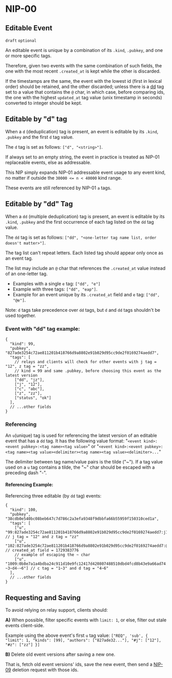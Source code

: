 NIP-00
======

Editable Event
--------------

`draft` `optional`

An editable event is unique by a combination of its `.kind`, `.pubkey`,
and one or more specific tags.

Therefore, given two events with the same combination of such fields,
the one with the most recent `.created_at` is kept while the other is discarded.

If the timestamps are the same, the event with the lowest id (first in lexical order)
should be retained, and the other discarded; unless there is a [dd](#editable-by-dd-tag)
tag set to a value that contains the `@` char, in which case, before comparing ids,
the one with the highest `updated_at` tag value (unix timestamp in seconds)
converted to integer should be kept.

## Editable by "d" tag

When a `d` (deduplication) tag is present, an event is editable by its `.kind`, `.pubkey` and the first `d` tag value.

The `d` tag is set as follows: `["d", "<string>"]`.

If always set to an empty string, the event in practice is treated as NIP-01 replaceable events, else as addressable.

This NIP simply expands NIP-01 addressable event usage to any event kind, no matter if outside the `30000 <= n < 40000` kind range.

These events are still referenced by NIP-01 `a` tags.

## Editable by "dd" Tag

When a `dd` (multiple deduplication) tag is present, an event is editable by its `.kind`, `.pubkey` and the first
occurrence of each tag listed on the `dd` tag value.

The `dd` tag is set as follows: `["dd", "<one-letter tag name list, order doesn't matter>"]`.

The tag list can't repeat letters. Each listed tag should appear only once as an event tag.

The list may include an `@` char that references the `.created_at` value instead of an one-letter tag.

- Examples with a single `e` tag: `["dd", "e"]`
- Example with three tags: `["dd", "eap"]`.
- Example for an event unique by its `.created_at` field and `e` tag: `["dd", "@e"]`.

Note: `d` tags take precedence over `dd` tags, but `d` and `dd` tags shouldn't be used together.

### Event with "dd" tag example:

```jsonc
{
  "kind": 99,
  "pubkey", "827ade3254c72ae811201b418766d9a8802e91b029d95cc9de2f0169274aedd7",
  "tags": [
    // relays and clients will check for other events with j tag = "12", z tag = "zz",
    // kind = 99 and same .pubkey, before choosing this event as the latest version
    ["dd", "jz"],
    ["j", "12"],
    ["c", "abc"],
    ["z", "zz"],
    ["status", "ok"]
  ],
  // ...other fields
}
```

### Referencing

An `u`(unique) tag is used for referencing the latest version of an editable event that has a `dd` tag. It has the following value format:
"`<event kind>:<event pubkey>:<tag name><tag value>`" or
"`<event kind>:<event pubkey>:<tag name><tag value><delimiter><tag name><tag value><delimiter>...`"

The delimiter between tag name/value pairs is the tilde ("\~"). If a tag value used on
a `u` tag contains a tilde, the "\~" char should be escaped with a preceding dash "-".

#### Referencing Example:

Referencing three editable (by `dd` tag) events:

```jsonc
{
  "kind": 100,
  "pubkey", "38cdb0e540bc08beb647c7d786c2a3efa9348f9dbbfa66b55959f150310ced1a",
  "tags": [
    ["u", "99:827ade3254c72ae811201b418766d9a8802e91b029d95cc9de2f0169274aedd7:j12~zzz"], // j tag = "12" and z tag = "zz"
    ["u", "102:827ade3254c72ae811201b418766d9a8802e91b029d95cc9de2f0169274aedd7:@1729383776"], // created_at field = 1729383776
    // example of escaping the ~ char
    ["u", "1009:0b8e7a1a4bdba24c911d10e9fc12417d420807488510dbd4fcd8b43e9a66ad74:c1-~3~d4-~6"] // c tag = "1~3" and d tag = "4~6"
  ],
  // ...other fields
}
```

## Requesting and Saving

To avoid relying on relay support, clients should:

**A)** When possible, filter specific events with `limit: 1`, or else, filter out stale events client-side.

Example using the above event's first `u` tag value: `["REQ", 'sub', { "limit": 1, "kinds": [99], "authors": ["827ade32..."], "#j": ["12"], "#z": ["zz"] }]`

**B)** Delete old event versions after saving a new one.

That is, fetch old event versions' ids, save the new event, then send a [NIP-09](09.md) deletion request with those ids.
